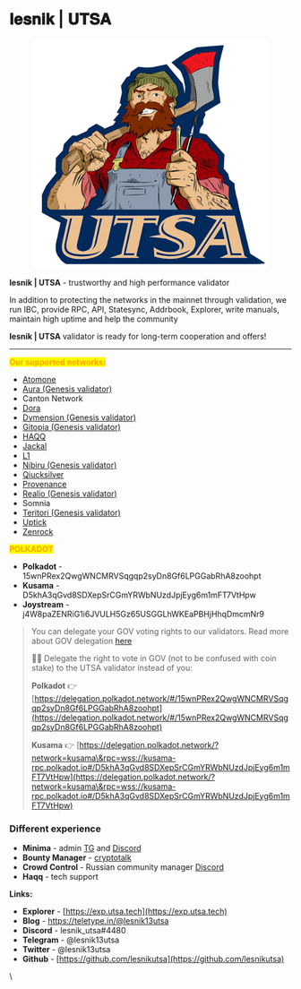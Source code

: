 # 𝐥𝐞𝐬𝐧𝐢𝐤 | 𝐔𝐓𝐒𝐀

<figure><img src=".gitbook/assets/500x500.png" alt=""><figcaption></figcaption></figure>

**lesnik | UTSA** - trustworthy and high performance validator

In addition to protecting the networks in the mainnet through validation, we run IBC, provide RPC, API, Statesync, Addrbook, Explorer, write manuals, maintain high uptime and help the community

**lesnik | UTSA** validator is ready for long-term cooperation and offers!

***

<mark style="color:orange;">**Our supported networks:**</mark>

* [Atomone](https://exp.utsa.tech/atomone/staking/atonevaloper1982jsr4msdppq0azc3qhf80ngkrsjyqmgepkyk)
* [Aura (Genesis validator)](https://exp.utsa.tech/aura/staking/auravaloper1vy9qvad4rpczx6r5rwlqvn43l4mkl283m8gk4p)
* Canton Network
* [Dora](https://exp.utsa.tech/dora/staking/doravaloper12yk434ut3un4wx0rult2aww89rsrel8nhmp387)
* [Dymension (Genesis validator)](https://exp.utsa.tech/dymension/staking/dymvaloper1taava3hdv33ps7es7yvwjx7x08lzz3s2mqfp6v)
* [Gitopia (Genesis validator)](https://explorer.stavr.tech/gitopia-m/staking/gitopiavaloper1ae4aurwv0jeccztqgr0s2znyrqlm4jj8hxv908)
* [HAQQ](https://ping.pub/haqq/staking/haqqvaloper1ld747ks23dqheenk3pjth57claqqpfnxax6cea)
* [Jackal](https://explorer.nodestake.top/jackal/staking/jklvaloper1ejrn54x9wpxarmp7ux2a7mtgt4f8vp5xum9q4p)
* [L1](https://exp.utsa.tech/genesis/staking/genesisvaloper1afvvw56w2uq64qmsurawkxdhu9r98e5ue2kthq)
* [Nibiru (Genesis validator)](https://exp.utsa.tech/nibiru/staking/nibivaloper1he44du3wsg3qgysyj0wlclq20apj880k72m8ks)
* [Qiucksilver](https://explorer.stavr.tech/quicksilver-mainnet/staking/quickvaloper1sztng2ln0wq7thqqyrjd02tc4hh6yu36m4l67x)
* [Provenance](https://www.mintscan.io/provenance/validators/pbvaloper19r822ud3e6j7vv4llk569fxlt3778kw7ynlmve)
* [Realio (Genesis validator)](https://explorer.stavr.tech/realio-mainnet/staking/realiovaloper1pgpx7sqfh5tnuktlhjj39u4hc85wc6jelk9t74)
* Somnia
* [Teritori (Genesis validator)](https://exp.utsa.tech/teritori/staking/torivaloper1kunzrdg6u8gql4faj33lstghhqdtp59e0xgggy)
* [Uptick](https://exp.utsa.tech/uptick/staking/uptickvaloper1wfaarzcy2rpxr9564tlsyktcf9c75gf0zc57p2)
* [Zenrock](https://exp.utsa.tech/zenrock/staking/zenvaloper13lk3aefur4847rvkgzzfje5ff9uwwmtkkl5sq9)



<mark style="color:orange;">**POLKADOT**</mark>

* **Polkadot** - 15wnPRex2QwgWNCMRVSqgqp2syDn8Gf6LPGGabRhA8zoohpt
* **Kusama** - D5khA3qGvd8SDXepSrCGmYRWbNUzdJpjEyg6m1mFT7VtHpw
* **Joystream** - j4W8paZENRiG1i6JVULH5Gz65USGGLhWKEaPBHjHhqDmcmNr9

> You can delegate your GOV voting rights to our validators. Read more about GOV delegation [here](https://support.polkadot.network/support/solutions/articles/65000184123-polkadot-opengov-how-to-delegate-your-voting-power)
>
> 👨‍⚖️ Delegate the right to vote in GOV (not to be confused with coin stake) to the UTSA validator instead of you:
>
> **Polkadot** 👉 [https://delegation.polkadot.network/#/15wnPRex2QwgWNCMRVSqgqp2syDn8Gf6LPGGabRhA8zoohpt](https://delegation.polkadot.network/#/15wnPRex2QwgWNCMRVSqgqp2syDn8Gf6LPGGabRhA8zoohpt)
>
> **Kusama** 👉 [https://delegation.polkadot.network/?network=kusama\&rpc=wss://kusama-rpc.polkadot.io#/D5khA3qGvd8SDXepSrCGmYRWbNUzdJpjEyg6m1mFT7VtHpw](https://delegation.polkadot.network/?network=kusama\&rpc=wss://kusama-rpc.polkadot.io#/D5khA3qGvd8SDXepSrCGmYRWbNUzdJpjEyg6m1mFT7VtHpw)

### Different experience <a href="#paag" id="paag"></a>

* **Minima** - admin [TG](https://t.me/minima_ru) and [Discord](https://discord.gg/Wj9zF49G46)
* **Bounty Manager** - [cryptotalk](https://cryptotalk.org/profile/10901-lesnik_utsa/)
* **Crowd Control** - Russian community manager [Discord](https://discord.gg/VFCTcUnSdW)
* **Haqq** - tech support

**Links:**

* **Explorer** - [https://exp.utsa.tech](https://exp.utsa.tech)
* **Blog** - https://teletype.in/@lesnik13utsa
* **Discord** - lesnik\_utsa#4480
* **Telegram** - @lesnik13utsa
* **Twitter** - @lesnik13utsa
* **Github** - [https://github.com/lesnikutsa](https://github.com/lesnikutsa)

\
